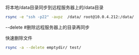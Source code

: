 将本地/data目录同步到远程服务器上的/data目录
```sh
rsync -e "ssh -p22" -avpz  /data/ root@10.0.4.212:/data/
```
--delete #删除远程服务器上的目录再同步

快速删除文件
```sh
rsync -a --delete emptydir/ test/
```